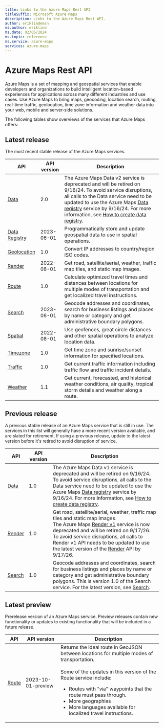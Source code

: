 ```yaml
---
title: Links to the Azure Maps Rest API
titleSuffix: Microsoft Azure Maps
description: Links to the Azure Maps Rest API.
author: eriklindeman
ms.author: eriklind
ms.date: 02/05/2024
ms.topic: reference
ms.service: azure-maps
services: azure-maps
---
```


# Azure Maps Rest API

Azure Maps is a set of mapping and geospatial services that enable developers and organizations to build intelligent location-based experiences for applications across many different industries and use cases. Use Azure Maps to bring maps, geocoding, location search, routing, real-time traffic, geolocation, time zone information and weather data into your web, mobile and server-side solutions.

The following tables show overviews of the services that Azure Maps offers:

## Latest release

The most recent stable release of the Azure Maps services.

| API | API version | Description |
|-----|-------------|-------------|
| [Data] |  2.0  | The Azure Maps Data v2 service is deprecated and will be retired on 9/16/24. To avoid service disruptions, all calls to the Data service need to be updated to use the Azure Maps [Data registry] service by 9/16/24. For more information, see [How to create data registry]. |
| [Data Registry] |  2023-06-01  | Programmatically store and update geospatial data to use in spatial operations. |
| [Geolocation] |  1.0  | Convert IP addresses to country/region ISO codes. |
| [Render] |  2022-08-01  | Get road, satellite/aerial, weather, traffic map tiles, and static map images. |
| [Route] |  1.0  | Calculate optimized travel times and distances between locations for multiple modes of transportation and get localized travel instructions. |
| [Search] |  2023-06-01  | Geocode addresses and coordinates, search for business listings and places by name or category and get administrative boundary polygons. |
| [Spatial] |  2022-08-01  | Use geofences, great circle distances and other spatial operations to analyze location data. |
| [Timezone] |  1.0  | Get time zone and sunrise/sunset information for specified locations. |
| [Traffic] |  1.0  | Get current traffic information including traffic flow and traffic incident details. |
| [Weather] |  1.1  | Get current, forecasted, and historical weather conditions, air quality, tropical storm details and weather along a route. |

## Previous release

A previous stable release of an Azure Maps service that is still in use. The services in this list will generally have a more recent version available, and are slated for retirement. If using a previous release, update to the latest version before it's retired to avoid disruption of service.

| API | API version | Description |
|-----|-------------|-------------|
| [Data][Data-v1] |  1.0  | The Azure Maps Data v1 service is deprecated and will be retired on 9/16/24. To avoid service disruptions, all calls to the Data service need to be updated to use the Azure Maps [Data registry] service by 9/16/24. For more information, see [How to create data registry]. |
| [Render][Render v1] |  1.0  | Get road, satellite/aerial, weather, traffic map tiles and static map images.<BR>The Azure Maps [Render v1] service is now deprecated and will be retired on 9/17/26. To avoid service disruptions, all calls to Render v1 API needs to be updated to use the latest version of the [Render] API by 9/17/26. |
| [Search][Search-v1] |  1.0  | Geocode addresses and coordinates, search for business listings and places by name or category and get administrative boundary polygons. This is version 1.0 of the Search service. For the latest version, see [Search]. |

## Latest preview

Prerelease version of an Azure Maps service. Preview releases contain new functionality or updates to existing functionality that will be included in a future release.

| API | API version | Description |
|-----|-------------|-------------|
| [Route][Route-2023-10-01-preview] | 2023-10-01-preview | Returns the ideal route in GeoJSON between locations for multiple modes of transportation.<BR><BR>Some of the updates in this version of the Route service include:<ul><li>Routes with "via" waypoints that the route must pass through.</li><li>More geographies</li><li>More languages available for localized travel instructions.</li></ul> |

<!--- Links to latest versions of each service ---------------------------------->
[Data]: /rest/api/maps/data
[How to create data registry]: /azure/azure-maps/how-to-create-data-registries
[Data Registry]: /rest/api/maps/data-registry
[Geolocation]: /rest/api/maps/geolocation
[Render]: /rest/api/maps/render
[Route]: /rest/api/maps/route
[Search]: /rest/api/maps/search
[Spatial]: /rest/api/maps/spatial
[Timezone]: /rest/api/maps/timezone
[Traffic]: /rest/api/maps/traffic
[Weather]: /rest/api/maps/weather

<!--- Links to previous versions of each service -------------------------------->
[Data-v1]: /rest/api/maps/data?view=rest-maps-1.0
[Render v1]: /rest/api/maps/render?view=rest-maps-1.0
[Search-v1]: /rest/api/maps/search?view=rest-maps-1.0

<!--- 2023-10-01-preview is the latest preview release of the Route service,
      currently the only Azure Maps service in Preview -------------------------->
[Route-2023-10-01-preview]: /rest/api/maps/route?view=rest-maps-2023-10-01-preview
